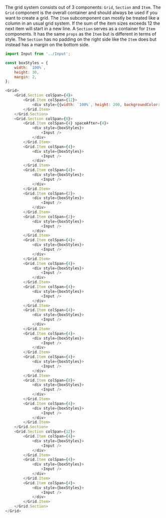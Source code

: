The grid system consists out of 3 components: `Grid`, `Section` and `Item`. The `Grid` component is the overall
container and should always be used if you want to create a grid. The `Item` subcomponent can mostly be treated like a
column in an usual grid system. If the sum of the item sizes exceeds 12 the next item will start in a new line.
A `Section` serves as a container for `Item` components. It has the same `props` as the `Item` but is different in terms
of style. The `Section` has no padding on the right side like the `Item` does but instead has a margin on the bottom
side.

```javascript
import Input from '../Input';

const boxStyles = {
    width: `100%`,
    height: 30,
    margin: 2,
};

<Grid>
    <Grid.Section colSpan={4}>
        <Grid.Item colSpan={12}>
            <div style={{width: `100%`, height: 200, backgroundColor: '#bada55'}} />
        </Grid.Item>
    </Grid.Section>
    <Grid.Section colSpan={8}>
        <Grid.Item colSpan={4} spaceAfter={4}>
            <div style={boxStyles}>
                <Input />
            </div>
        </Grid.Item>
        <Grid.Item colSpan={4}>
            <div style={boxStyles}>
                <Input />
            </div>
        </Grid.Item>
        <Grid.Item colSpan={4}>
            <div style={boxStyles}>
                <Input />
            </div>
        </Grid.Item>
        <Grid.Item colSpan={2}>
            <div style={boxStyles}>
                <Input />
            </div>
        </Grid.Item>
        <Grid.Item colSpan={2}>
            <div style={boxStyles}>
                <Input />
            </div>
        </Grid.Item>
        <Grid.Item colSpan={4}>
            <div style={boxStyles}>
                <Input />
            </div>
        </Grid.Item>
        <Grid.Item colSpan={4}>
            <div style={boxStyles}>
                <Input />
            </div>
        </Grid.Item>
        <Grid.Item colSpan={4}>
            <div style={boxStyles}>
                <Input />
            </div>
        </Grid.Item>
        <Grid.Item colSpan={4}>
            <div style={boxStyles}>
                <Input />
            </div>
        </Grid.Item>
        <Grid.Item colSpan={4}>
            <div style={boxStyles}>
                <Input />
            </div>
        </Grid.Item>
        <Grid.Item colSpan={4}>
            <div style={boxStyles}>
                <Input />
            </div>
        </Grid.Item>
        <Grid.Item colSpan={8}>
            <div style={boxStyles}>
                <Input />
            </div>
        </Grid.Item>
        <Grid.Item colSpan={4}>
            <div style={boxStyles}>
                <Input />
            </div>
        </Grid.Item>
    </Grid.Section>
    <Grid.Section colSpan={12}>
        <Grid.Item colSpan={4}>
            <div style={boxStyles}>
                <Input />
            </div>
        </Grid.Item>
        <Grid.Item colSpan={4}>
            <div style={boxStyles}>
                <Input />
            </div>
        </Grid.Item>
        <Grid.Item colSpan={4}>
            <div style={boxStyles}>
                <Input />
            </div>
        </Grid.Item>
    </Grid.Section>
</Grid>
```
